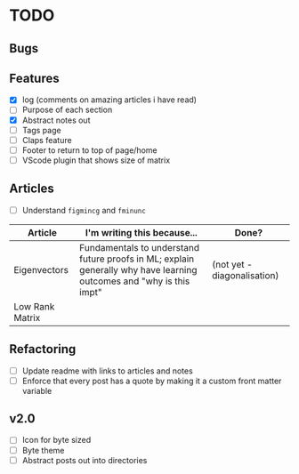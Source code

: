 # TODO

## Bugs

## Features

- [x] log (comments on amazing articles i have read)
- [ ] Purpose of each section
- [x] Abstract notes out
- [ ] Tags page
- [ ] Claps feature
- [ ] Footer to return to top of page/home
- [ ] VScode plugin that shows size of matrix

## Articles
- [ ] Understand `figmincg` and `fminunc`

|Article   |I'm writing this because...   |Done?   |
|---|---|---|
|Eigenvectors   |Fundamentals to understand future proofs in ML; explain generally why have learning outcomes and "why is this impt"   |(not yet - diagonalisation)   |
| Low Rank Matrix  |   |   |

## Refactoring
- [ ] Update readme with links to articles and notes
- [ ] Enforce that every post has a quote by making it a custom front matter variable

## v2.0

- [ ] Icon for byte sized
- [ ] Byte theme
- [ ] Abstract posts out into directories
